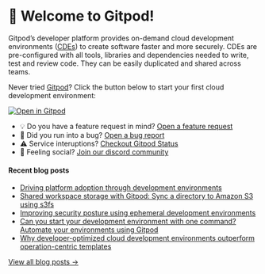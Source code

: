 # 👋 Welcome to Gitpod!

Gitpod’s developer platform provides on-demand cloud development environments ([CDEs](https://www.gitpod.io/cde)) to create software faster and more securely. CDEs are pre-configured with all tools, libraries and dependencies needed to write, test and review code. They can be easily duplicated and shared across teams.

Never tried [Gitpod](https://www.gitpod.io/)? Click the button below to start your first cloud development environment:

[![Open in Gitpod](https://gitpod.io/button/open-in-gitpod.svg)](https://gitpod.new)

* 💡 Do you have a feature request in mind? [Open a feature request](https://github.com/gitpod-io/gitpod/issues/new?assignees=&labels=&template=feature_request.md&title=)
* 🐛 Did you run into a bug? [Open a bug report](https://github.com/gitpod-io/gitpod/issues/new?assignees=&labels=bug&template=bug_report.yml)
* ⚠️ Service interuptions? [Checkout Gitpod Status](https://gitpodstatus.com/)
* 🦩 Feeling social? [Join our discord community](https://www.gitpod.io/chat)

#### Recent blog posts

<!--START_SECTION:feed-->
* [Driving platform adoption through development environments](https://www.gitpod.io/blog/driving-platform-adoption-through-cdes)
* [Shared workspace storage with Gitpod: Sync a directory to Amazon S3 using s3fs](https://www.gitpod.io/blog/shared-workspace-storage-s3fs)
* [Improving security posture using ephemeral development environments](https://www.gitpod.io/blog/improve-security-using-ephemeral-development-environments)
* [Can you start your development environment with one command? Automate your environments using Gitpod](https://www.gitpod.io/blog/automate-development-environments-with-gitpod)
* [Why developer-optimized cloud development environments outperform operation-centric templates](https://www.gitpod.io/blog/developer-optimized-cde)
<!--END_SECTION:feed-->

[View all blog posts &rarr;](https://www.gitpod.io/blog)
